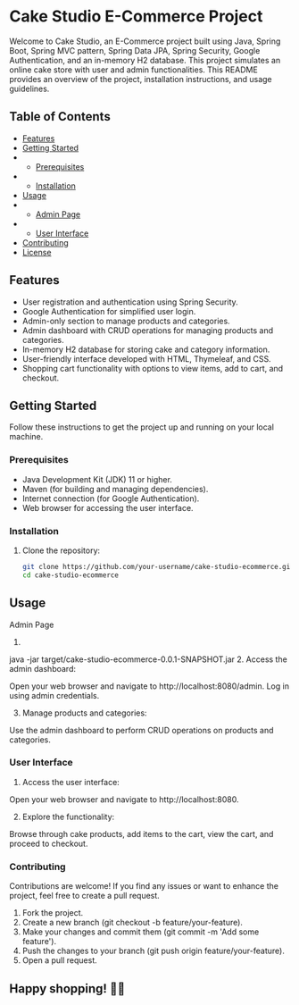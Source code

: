 # Cake Studio E-Commerce Project

Welcome to Cake Studio, an E-Commerce project built using Java, Spring Boot, Spring MVC pattern, Spring Data JPA, Spring Security, Google Authentication, and an in-memory H2 database. This project simulates an online cake store with user and admin functionalities. This README provides an overview of the project, installation instructions, and usage guidelines.

## Table of Contents

- [Features](#features)
- [Getting Started](#getting-started)
- - [Prerequisites](#prerequisites)
- - [Installation](#installation)
- [Usage](#usage)
- - [Admin Page](#admin-page)
- - [User Interface](#user-interface)
- [Contributing](#contributing)
- [License](#license)

## Features

- User registration and authentication using Spring Security.
- Google Authentication for simplified user login.
- Admin-only section to manage products and categories.
- Admin dashboard with CRUD operations for managing products and categories.
- In-memory H2 database for storing cake and category information.
- User-friendly interface developed with HTML, Thymeleaf, and CSS.
- Shopping cart functionality with options to view items, add to cart, and checkout.

## Getting Started

Follow these instructions to get the project up and running on your local machine.

### Prerequisites

- Java Development Kit (JDK) 11 or higher.
- Maven (for building and managing dependencies).
- Internet connection (for Google Authentication).
- Web browser for accessing the user interface.

### Installation

1. Clone the repository:

   ```bash
   git clone https://github.com/your-username/cake-studio-ecommerce.git
   cd cake-studio-ecommerce
## Usage
Admin Page

1.
  java -jar target/cake-studio-ecommerce-0.0.1-SNAPSHOT.jar
2. Access the admin dashboard:

Open your web browser and navigate to http://localhost:8080/admin. Log in using admin credentials.

3. Manage products and categories:

Use the admin dashboard to perform CRUD operations on products and categories.

### User Interface
  1. Access the user interface:

Open your web browser and navigate to http://localhost:8080.

2. Explore the functionality:

Browse through cake products, add items to the cart, view the cart, and proceed to checkout.

### Contributing

Contributions are welcome! If you find any issues or want to enhance the project, feel free to create a pull request.

1. Fork the project.
2. Create a new branch (git checkout -b feature/your-feature).
3. Make your changes and commit them (git commit -m 'Add some feature').
4. Push the changes to your branch (git push origin feature/your-feature).
5. Open a pull request.

 ## Happy shopping! 🍰🛒
